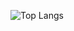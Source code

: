 ![Top Langs](https://github-readme-stats.vercel.app/api/top-langs/?username=alexandrmatviyenko&layout=compact)
